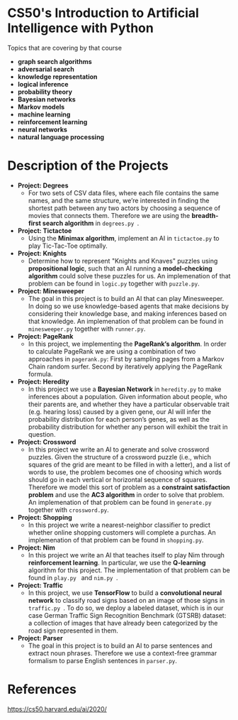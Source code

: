 # CS50's Introduction to Artificial Intelligence with Python
Topics that are covering by that course
- **graph search algorithms** 
- **adversarial search**
- **knowledge representation**
- **logical inference** 
- **probability theory** 
- **Bayesian networks**
- **Markov models**
- **machine learning**
- **reinforcement learning**
- **neural networks**
- **natural language processing**
  


# Description of the Projects

- **Project: Degrees**
    +  For two sets of CSV data files, where each file contains the same names, and the same structure, we’re interested in finding the shortest path between any two actors by choosing a sequence of movies that connects them. Therefore we are using the **breadth-first search algorithm** in ``degrees.py ``.
- **Project: Tictactoe**
    + Using the **Minimax algorithm**, implement an AI in ``tictactoe.py`` to play Tic-Tac-Toe optimally.
- **Project: Knights**
    + Determine how to represent "Knights and Knaves" puzzles using **propositional logic**, such that an AI running a **model-checking algorithm** could solve these puzzles for us. An implemenation of that problem can be found in ``logic.py`` together with ``puzzle.py``.
- **Project: Minesweeper**
    + The goal in this project is to build an AI that can play Minesweeper. In doing so we use knowledge-based agents that make decisions by considering their knowledge base, and making inferences based on that knowledge. An implemenation of that problem can be found in ``minesweeper.py`` together with ``runner.py``.
- **Project: PageRank**
    + In this project, we implementing the **PageRank’s algorithm**. In order to calculate PageRank we are using a combination of two approaches in ``pagerank.py``: First by sampling pages from a Markov Chain random surfer. Second by iteratively applying the PageRank formula.
- **Project: Heredity**
    + In this project we use a **Bayesian Network** in ``heredity.py`` to make inferences about a population. Given information about people, who their parents are, and whether they have a particular observable trait (e.g. hearing loss) caused by a given gene, our AI will infer the probability distribution for each person’s genes, as well as the probability distribution for whether any person will exhibit the trait in question.
- **Project: Crossword**
    + In this project we write an AI to generate and solve crossword puzzles. Given the structure of a crossword puzzle (i.e., which squares of the grid are meant to be filled in with a letter), and a list of words to use, the problem becomes one of choosing which words should go in each vertical or horizontal sequence of squares. Therefore we model this sort of problem as a **constraint satisfaction problem** and use the **AC3 algorithm** in order to solve that problem. An implemenation of that problem can be found in ``generate.py`` together with ``crossword.py``. 
- **Project: Shopping**
    + In this project we write a nearest-neighbor classifier to predict whether online shopping customers will complete a purchas. An implemenation of that problem can be found in ``shopping.py``.
- **Project: Nim**
    + In this project we write an AI that teaches itself to play Nim through **reinforcement learning**. In particular, we use the **Q-learning** algorithm for this project. The implementation of that problem can be found in ``play.py `` and  ``nim.py ``.
- **Project: Traffic**
    + In this project, we use **TensorFlow** to build a **convolutional neural network** to classify road signs based on an image of those signs in  ``traffic.py ``. To do so, we deploy a labeled dataset, which is in our case German Traffic Sign Recognition Benchmark (GTSRB) dataset: a collection of images that have already been categorized by the road sign represented in them.
- **Project: Parser**
    + The goal in this project is to build an AI to parse sentences and extract noun phrases. Therefore we use a context-free grammar formalism to parse English sentences in ``parser.py``. 
 

#  References
https://cs50.harvard.edu/ai/2020/
